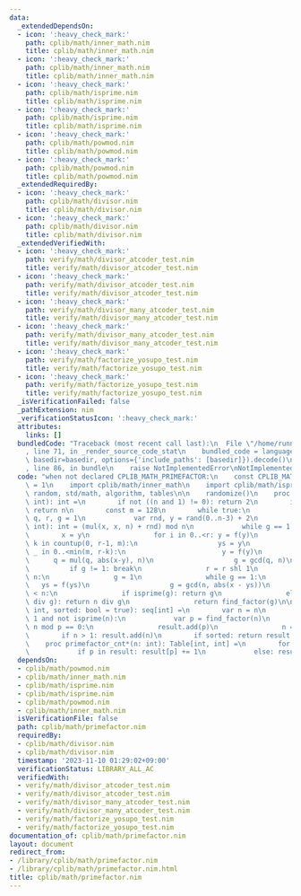 ```yaml
---
data:
  _extendedDependsOn:
  - icon: ':heavy_check_mark:'
    path: cplib/math/inner_math.nim
    title: cplib/math/inner_math.nim
  - icon: ':heavy_check_mark:'
    path: cplib/math/inner_math.nim
    title: cplib/math/inner_math.nim
  - icon: ':heavy_check_mark:'
    path: cplib/math/isprime.nim
    title: cplib/math/isprime.nim
  - icon: ':heavy_check_mark:'
    path: cplib/math/isprime.nim
    title: cplib/math/isprime.nim
  - icon: ':heavy_check_mark:'
    path: cplib/math/powmod.nim
    title: cplib/math/powmod.nim
  - icon: ':heavy_check_mark:'
    path: cplib/math/powmod.nim
    title: cplib/math/powmod.nim
  _extendedRequiredBy:
  - icon: ':heavy_check_mark:'
    path: cplib/math/divisor.nim
    title: cplib/math/divisor.nim
  - icon: ':heavy_check_mark:'
    path: cplib/math/divisor.nim
    title: cplib/math/divisor.nim
  _extendedVerifiedWith:
  - icon: ':heavy_check_mark:'
    path: verify/math/divisor_atcoder_test.nim
    title: verify/math/divisor_atcoder_test.nim
  - icon: ':heavy_check_mark:'
    path: verify/math/divisor_atcoder_test.nim
    title: verify/math/divisor_atcoder_test.nim
  - icon: ':heavy_check_mark:'
    path: verify/math/divisor_many_atcoder_test.nim
    title: verify/math/divisor_many_atcoder_test.nim
  - icon: ':heavy_check_mark:'
    path: verify/math/divisor_many_atcoder_test.nim
    title: verify/math/divisor_many_atcoder_test.nim
  - icon: ':heavy_check_mark:'
    path: verify/math/factorize_yosupo_test.nim
    title: verify/math/factorize_yosupo_test.nim
  - icon: ':heavy_check_mark:'
    path: verify/math/factorize_yosupo_test.nim
    title: verify/math/factorize_yosupo_test.nim
  _isVerificationFailed: false
  _pathExtension: nim
  _verificationStatusIcon: ':heavy_check_mark:'
  attributes:
    links: []
  bundledCode: "Traceback (most recent call last):\n  File \"/home/runner/.local/lib/python3.10/site-packages/onlinejudge_verify/documentation/build.py\"\
    , line 71, in _render_source_code_stat\n    bundled_code = language.bundle(stat.path,\
    \ basedir=basedir, options={'include_paths': [basedir]}).decode()\n  File \"/home/runner/.local/lib/python3.10/site-packages/onlinejudge_verify/languages/nim.py\"\
    , line 86, in bundle\n    raise NotImplementedError\nNotImplementedError\n"
  code: "when not declared CPLIB_MATH_PRIMEFACTOR:\n    const CPLIB_MATH_PRIMEFACTOR*\
    \ = 1\n    import cplib/math/inner_math\n    import cplib/math/isprime\n    import\
    \ random, std/math, algorithm, tables\n\n    randomize()\n    proc find_factor(n:\
    \ int): int =\n        if not ((n and 1) != 0): return 2\n        if isprime(n):\
    \ return n\n        const m = 128\n        while true:\n            var x, ys,\
    \ q, r, g = 1\n            var rnd, y = rand(0..n-3) + 2\n            proc f(x:\
    \ int): int = (mul(x, x, n) + rnd) mod n\n            while g == 1:\n        \
    \        x = y\n                for i in 0..<r: y = f(y)\n                for\
    \ k in countup(0, r-1, m):\n                    ys = y\n                    for\
    \ _ in 0..<min(m, r-k):\n                        y = f(y)\n                  \
    \      q = mul(q, abs(x-y), n)\n                    g = gcd(q, n)\n          \
    \          if g != 1: break\n                r = r shl 1\n            if g ==\
    \ n:\n                g = 1\n                while g == 1:\n                 \
    \   ys = f(ys)\n                    g = gcd(n, abs(x - ys))\n            if g\
    \ < n:\n                if isprime(g): return g\n                elif isprime(n\
    \ div g): return n div g\n                return find_factor(g)\n\n    proc primefactor*(n:\
    \ int, sorted: bool = true): seq[int] =\n        var n = n\n        while n >\
    \ 1 and not isprime(n):\n            var p = find_factor(n)\n            while\
    \ n mod p == 0:\n                result.add(p)\n                n = n div p\n\
    \        if n > 1: result.add(n)\n        if sorted: return result.sorted\n\n\
    \    proc primefactor_cnt*(n: int): Table[int, int] =\n        for p in primefactor(n):\n\
    \            if p in result: result[p] += 1\n            else: result[p] = 1\n"
  dependsOn:
  - cplib/math/powmod.nim
  - cplib/math/inner_math.nim
  - cplib/math/isprime.nim
  - cplib/math/isprime.nim
  - cplib/math/powmod.nim
  - cplib/math/inner_math.nim
  isVerificationFile: false
  path: cplib/math/primefactor.nim
  requiredBy:
  - cplib/math/divisor.nim
  - cplib/math/divisor.nim
  timestamp: '2023-11-10 01:29:02+09:00'
  verificationStatus: LIBRARY_ALL_AC
  verifiedWith:
  - verify/math/divisor_atcoder_test.nim
  - verify/math/divisor_atcoder_test.nim
  - verify/math/divisor_many_atcoder_test.nim
  - verify/math/divisor_many_atcoder_test.nim
  - verify/math/factorize_yosupo_test.nim
  - verify/math/factorize_yosupo_test.nim
documentation_of: cplib/math/primefactor.nim
layout: document
redirect_from:
- /library/cplib/math/primefactor.nim
- /library/cplib/math/primefactor.nim.html
title: cplib/math/primefactor.nim
---
```

